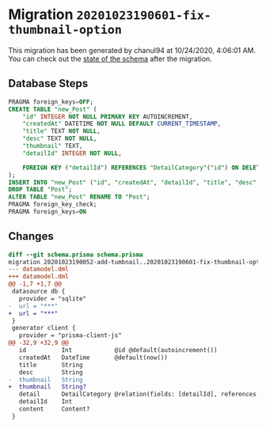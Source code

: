 # Migration `20201023190601-fix-thumbnail-option`

This migration has been generated by chanul94 at 10/24/2020, 4:06:01 AM.
You can check out the [state of the schema](./schema.prisma) after the migration.

## Database Steps

```sql
PRAGMA foreign_keys=OFF;
CREATE TABLE "new_Post" (
    "id" INTEGER NOT NULL PRIMARY KEY AUTOINCREMENT,
    "createdAt" DATETIME NOT NULL DEFAULT CURRENT_TIMESTAMP,
    "title" TEXT NOT NULL,
    "desc" TEXT NOT NULL,
    "thumbnail" TEXT,
    "detailId" INTEGER NOT NULL,

    FOREIGN KEY ("detailId") REFERENCES "DetailCategory"("id") ON DELETE CASCADE ON UPDATE CASCADE
);
INSERT INTO "new_Post" ("id", "createdAt", "detailId", "title", "desc", "thumbnail") SELECT "id", "createdAt", "detailId", "title", "desc", "thumbnail" FROM "Post";
DROP TABLE "Post";
ALTER TABLE "new_Post" RENAME TO "Post";
PRAGMA foreign_key_check;
PRAGMA foreign_keys=ON
```

## Changes

```diff
diff --git schema.prisma schema.prisma
migration 20201023190052-add-tumbnail..20201023190601-fix-thumbnail-option
--- datamodel.dml
+++ datamodel.dml
@@ -1,7 +1,7 @@
 datasource db {
   provider = "sqlite"
-  url = "***"
+  url = "***"
 }
 generator client {
   provider = "prisma-client-js"
@@ -32,9 +32,9 @@
   id          Int            @id @default(autoincrement())
   createdAt   DateTime       @default(now())
   title       String         
   desc        String
-  thumbnail   String         
+  thumbnail   String?
   detail      DetailCategory @relation(fields: [detailId], references: [id])
   detailId    Int
   content     Content?
 }
```


